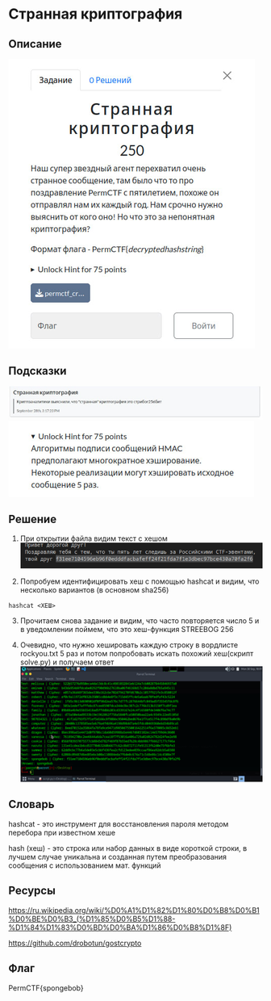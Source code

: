 # Странная криптография
## Описание
![Описание задания](https://raw.githubusercontent.com/EogoK/permctf2024_writeup/refs/heads/main/photos/crypto.jpg)

## Подсказки
![Подсказка2](https://raw.githubusercontent.com/EogoK/permctf2024_writeup/refs/heads/main/photos/crypto_hint2.jpg)
![Подсказка1](https://raw.githubusercontent.com/EogoK/permctf2024_writeup/refs/heads/main/photos/crypto_hint.jpg)

## Решение 
1. При открытии файла видим текст с хешом
![текст](https://raw.githubusercontent.com/EogoK/permctf2024_writeup/refs/heads/main/photos/cr_1.png)

2. Попробуем идентифицировать хеш с помощью hashcat и видим, что несколько вариантов (в основном sha256)
```
hashcat <ХЕШ>
```

3. Прочитаем снова задание и видим, что часто повторяется число 5 и в уведомлении поймем, что это хеш-функция STREEBOG 256

4. Очевидно, что нужно хешировать каждую строку в вордлисте rockyou.txt 5 раз и потом попробовать искать похожий хеш(скрипт solve.py) и получаем ответ
![решение](https://raw.githubusercontent.com/EogoK/permctf2024_writeup/refs/heads/main/photos/cr_2.png)

## Словарь
hashcat - это инструмент для восстановления пароля методом перебора при известном хеше

hash (хеш) - это строка или набор данных в виде короткой строки, в лучшем случае уникальна и созданная путем преобразования сообщения с использованием мат. функций

## Ресурсы
https://ru.wikipedia.org/wiki/%D0%A1%D1%82%D1%80%D0%B8%D0%B1%D0%BE%D0%B3_(%D1%85%D0%B5%D1%88-%D1%84%D1%83%D0%BD%D0%BA%D1%86%D0%B8%D1%8F)

https://github.com/drobotun/gostcrypto



## Флаг
PermCTF{spongebob}